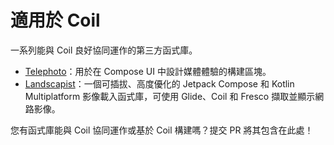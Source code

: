 # 適用於 Coil

一系列能與 Coil 良好協同運作的第三方函式庫。

- [Telephoto](https://github.com/saket/telephoto)：用於在 Compose UI 中設計媒體體驗的構建區塊。
- [Landscapist](https://github.com/skydoves/landscapist)：一個可插拔、高度優化的 Jetpack Compose 和 Kotlin Multiplatform 影像載入函式庫，可使用 Glide、Coil 和 Fresco 擷取並顯示網路影像。

您有函式庫能與 Coil 協同運作或基於 Coil 構建嗎？提交 PR 將其包含在此處！